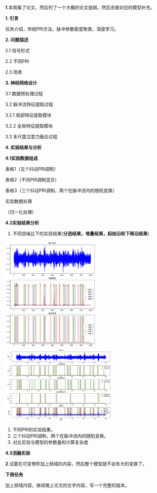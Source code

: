 **1**.本周看了论文，然后列了一个大概的论文提纲，然后去做对应的模型补充。

**1. 引言**

任务介绍，传统PRI方法，脉冲参数密度聚类，深度学习。

**2. 问题描述**

2.1 信号形式

2.2 不同PRI

2.3 场景

**3. 神经网络设计**

3.1 数据预处理过程

3.2 脉冲流特征提取过程

3.2.1 局部特征提取模块

3.2.2 全局特征提取模块

3.3 多尺度注意力融合过程

**4. 实验结果与分析**

**4.1实验数据组成**

表格1（五个抖动PRI调制）

表格2（不同PRI调制混合）

表格3（三个抖动PRI调制，两个在脉冲流内的随机变换）

实验数据处理

（归一化处理）

**4.2实验结果分析**

1. 不同信噪比下的实验结果(**分选结果，堆叠结果，起始沿和下降沿结果**)

<img src="./images/%7B2E472356-A2CF-491B-9428-68D24276EBA9%7D-1747718804665-5.png" alt="{2E472356-A2CF-491B-9428-68D24276EBA9}" style="zoom: 33%;" />

<img src="./images/Figure_1-1747718756789-2.png" alt="Figure_1" style="zoom:33%;" />

1. 不同PRI的实验结果。
2. 三个抖动PRI调制，两个在脉冲流内的随机变换。
3. 对比实验与模型的参数量和计算复杂度

**4.3消融实验**



**2**.试着在可变卷积加上频域的内容，然后整个模型就不会有大的变换了。



**下周任务**

加上频域内容，继续晚上论文的文字内容，写一个完整的版本。

